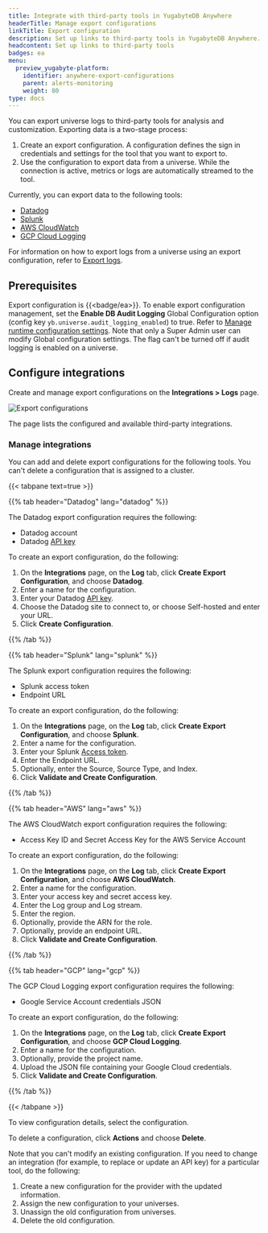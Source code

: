 ```yaml
---
title: Integrate with third-party tools in YugabyteDB Anywhere
headerTitle: Manage export configurations
linkTitle: Export configuration
description: Set up links to third-party tools in YugabyteDB Anywhere.
headcontent: Set up links to third-party tools
badges: ea
menu:
  preview_yugabyte-platform:
    identifier: anywhere-export-configurations
    parent: alerts-monitoring
    weight: 80
type: docs
---
```


You can export universe logs to third-party tools for analysis and customization. Exporting data is a two-stage process:

1. Create an export configuration. A configuration defines the sign in credentials and settings for the tool that you want to export to.
1. Use the configuration to export data from a universe. While the connection is active, metrics or logs are automatically streamed to the tool.

Currently, you can export data to the following tools:

- [Datadog](https://docs.datadoghq.com/)
- [Splunk](https://www.splunk.com/en_us/solutions/opentelemetry.html)
- [AWS CloudWatch](https://docs.aws.amazon.com/AmazonCloudWatch/latest/monitoring/WhatIsCloudWatch.html)
- [GCP Cloud Logging](https://cloud.google.com/logging/)

For information on how to export logs from a universe using an export configuration, refer to [Export logs](../universe-logging/).

## Prerequisites

Export configuration is {{<badge/ea>}}. To enable export configuration management, set the **Enable DB Audit Logging** Global Configuration option (config key `yb.universe.audit_logging_enabled`) to true. Refer to [Manage runtime configuration settings](../../../administer-yugabyte-platform/manage-runtime-config/). Note that only a Super Admin user can modify Global configuration settings. The flag can't be turned off if audit logging is enabled on a universe.

## Configure integrations

Create and manage export configurations on the **Integrations > Logs** page.

![Export configurations](/images/yp/export-configurations.png)

The page lists the configured and available third-party integrations.

### Manage integrations

You can add and delete export configurations for the following tools. You can't delete a configuration that is assigned to a cluster.

{{< tabpane text=true >}}

  {{% tab header="Datadog" lang="datadog" %}}

The Datadog export configuration requires the following:

- Datadog account
- Datadog [API key](https://docs.datadoghq.com/account_management/api-app-keys/)

To create an export configuration, do the following:

1. On the **Integrations** page, on the **Log** tab, click **Create Export Configuration**, and choose **Datadog**.
1. Enter a name for the configuration.
1. Enter your Datadog [API key](https://docs.datadoghq.com/account_management/api-app-keys/).
1. Choose the Datadog site to connect to, or choose Self-hosted and enter your URL.
1. Click **Create Configuration**.

  {{% /tab %}}

  {{% tab header="Splunk" lang="splunk" %}}

The Splunk export configuration requires the following:

- Splunk access token
- Endpoint URL

To create an export configuration, do the following:

1. On the **Integrations** page, on the **Log** tab, click **Create Export Configuration**, and choose **Splunk**.
1. Enter a name for the configuration.
1. Enter your Splunk [Access token](https://docs.splunk.com/observability/en/admin/authentication/authentication-tokens/org-tokens.html).
1. Enter the Endpoint URL.
1. Optionally, enter the Source, Source Type, and Index.
1. Click **Validate and Create Configuration**.

  {{% /tab %}}

  {{% tab header="AWS" lang="aws" %}}

The AWS CloudWatch export configuration requires the following:

- Access Key ID and Secret Access Key for the AWS Service Account

To create an export configuration, do the following:

1. On the **Integrations** page, on the **Log** tab, click **Create Export Configuration**, and choose **AWS CloudWatch**.
1. Enter a name for the configuration.
1. Enter your access key and secret access key.
1. Enter the Log group and Log stream.
1. Enter the region.
1. Optionally, provide the ARN for the role.
1. Optionally, provide an endpoint URL.
1. Click **Validate and Create Configuration**.

  {{% /tab %}}

  {{% tab header="GCP" lang="gcp" %}}

The GCP Cloud Logging export configuration requires the following:

- Google Service Account credentials JSON

To create an export configuration, do the following:

1. On the **Integrations** page, on the **Log** tab, click **Create Export Configuration**, and choose **GCP Cloud Logging**.
1. Enter a name for the configuration.
1. Optionally, provide the project name.
1. Upload the JSON file containing your Google Cloud credentials.
1. Click **Validate and Create Configuration**.

  {{% /tab %}}

{{< /tabpane >}}

To view configuration details, select the configuration.

To delete a configuration, click **Actions** and choose **Delete**.

Note that you can't modify an existing configuration. If you need to change an integration (for example, to replace or update an API key) for a particular tool, do the following:

1. Create a new configuration for the provider with the updated information.
1. Assign the new configuration to your universes.
1. Unassign the old configuration from universes.
1. Delete the old configuration.
